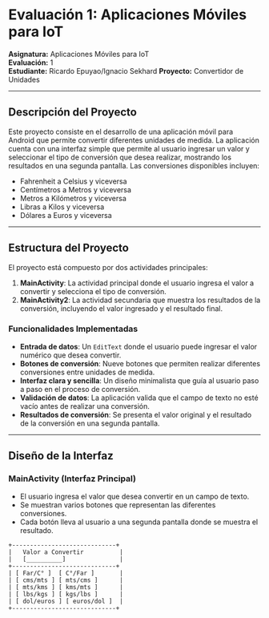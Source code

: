# Evaluación 1: Aplicaciones Móviles para IoT

**Asignatura:** Aplicaciones Móviles para IoT  
**Evaluación:** 1  
**Estudiante:** Ricardo Epuyao/Ignacio Sekhard
**Proyecto:** Convertidor de Unidades

---

## Descripción del Proyecto

Este proyecto consiste en el desarrollo de una aplicación móvil para Android que permite convertir diferentes unidades de medida. La aplicación cuenta con una interfaz simple que permite al usuario ingresar un valor y seleccionar el tipo de conversión que desea realizar, mostrando los resultados en una segunda pantalla. Las conversiones disponibles incluyen:

- Fahrenheit a Celsius y viceversa
- Centímetros a Metros y viceversa
- Metros a Kilómetros y viceversa
- Libras a Kilos y viceversa
- Dólares a Euros y viceversa

---

## Estructura del Proyecto

El proyecto está compuesto por dos actividades principales:

1. **MainActivity**: La actividad principal donde el usuario ingresa el valor a convertir y selecciona el tipo de conversión.
2. **MainActivity2**: La actividad secundaria que muestra los resultados de la conversión, incluyendo el valor ingresado y el resultado final.

### Funcionalidades Implementadas

- **Entrada de datos**: Un `EditText` donde el usuario puede ingresar el valor numérico que desea convertir.
- **Botones de conversión**: Nueve botones que permiten realizar diferentes conversiones entre unidades de medida.
- **Interfaz clara y sencilla**: Un diseño minimalista que guía al usuario paso a paso en el proceso de conversión.
- **Validación de datos**: La aplicación valida que el campo de texto no esté vacío antes de realizar una conversión.
- **Resultados de conversión**: Se presenta el valor original y el resultado de la conversión en una segunda pantalla.

---

## Diseño de la Interfaz

### MainActivity (Interfaz Principal)

- El usuario ingresa el valor que desea convertir en un campo de texto.
- Se muestran varios botones que representan las diferentes conversiones.  
- Cada botón lleva al usuario a una segunda pantalla donde se muestra el resultado.

```plaintext
+-----------------------------+
|   Valor a Convertir          |
|   [__________]               |
+-----------------------------+
| [ Far/C° ]  [ C°/Far ]       |
| [ cms/mts ] [ mts/cms ]      |
| [ mts/kms ] [ kms/mts ]      |
| [ lbs/kgs ] [ kgs/lbs ]      |
| [ dol/euros ] [ euros/dol ]  |
+-----------------------------+

